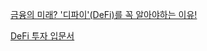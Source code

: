 
[금융의 미래? '디파이'(DeFi)를 꼭 알아야하는 이유!](https://www.youtube.com/watch?v=vRUn0DB_4PU)

[DeFi 투자 입문서](https://wikidocs.net/book/5819)